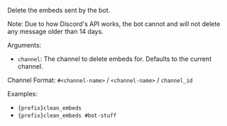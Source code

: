 Delete the embeds sent by the bot.

Note: Due to how Discord's API works, the bot cannot and will not delete any message older than 14 days.

Arguments:
* `channel`: The channel to delete embeds for. Defaults to the current channel.

Channel Format: `#<channel-name>` / `<channel-name>` / `channel_id`

Examples:
* `{prefix}clean_embeds`
* `{prefix}clean_embeds #bot-stuff`
